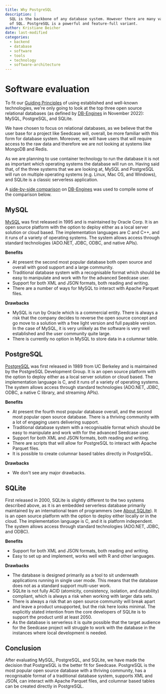 ```yaml
---
title: Why PostgreSQL
description: |
  SQL is the backbone of any database system. However there are many variants
  of SQL. PostgreSQL is a powerful and feature-full variant.
author: Kristiane Beicher
date: last-modified
categories:
  - backend
  - database
  - software
  - tools
  - technology
  - software-architecture
---
```


# Software evaluation

To fit our [Guiding
Principles](/design/software-architecture/introduction.qmd#guiding-principles) of using established and well-known
technologies, we're only going to look at the top three open source
relational databases (as defined by [DB-Engines](https://db-engines.com/en/ranking/relational+dbms) in November 2022): MySQL,
PostgreSQL, and SQLite.

We have chosen to focus on relational databases, as we believe that the
user base for a project like Seedcase will, overall, be more familiar
with this form for database system. Moreover, we will have users that will
require access to the raw data and therefore we are not looking at
systems like MongoDB and Redis.

As we are planning to use container technology to run the database it is
not as important which operating systems the database will run on.
Having said that, of the three systems that we are looking at, MySQL and
PostgreSQL will run on multiple operating systems (e.g. Linux, Mac OS,
and Windows), and SQLite is a classic serverless application.

A [side-by-side
comparison](https://db-engines.com/en/system/MySQL%3BPostgreSQL%3BSQLite)
on [DB-Engines](https://db-engines.com) was used to compile some of the
comparison below.

## MySQL

[MySQL](www.mysql.com) was first released in 1995 and is maintained by
Oracle Corp. It is an open source platform with the option to deploy
either as a local server solution or cloud based. The implementation
languages are C and C++, and it runs of a variety of operating systems.
The system allows access through standard technologies (ADO.NET, JDBC,
ODBC, and native APIs).

**Benefits**

-   At present the second most popular database both open source and
    overall with good support and a large community.
-   Traditional database system with a recognisable format which should be
    easy to manipulate and work with for the advanced Seedcase user.
-   Support for both XML and JSON formats, both reading and writing.
-   There are a number of ways for MySQL to interact with Apache Parquet
    files.

**Drawbacks**

-   MySQL is run by Oracle which is a commercial entity. There is always
    a risk that the company decides to reverse the open source concept
    and go move to a solution with a free light version and full payable
    version. In the case of MySQL, it is very unlikely as the software is very
    well established and the user community quite large.
-   There is currently no option in MySQL to store data in a columnar
    table.

## PostgreSQL

[PostgreSQL](www.postgresql.org) was first released in 1989 from UC
Berkeley and is maintained by the PostgreSQL Development Group. It is an
open source platform with the option to deploy either as a local server
solution or cloud based. The implementation language is C, and it runs of
a variety of operating systems. The system allows access through
standard technologies (ADO.NET, JDBC, ODBC, a native C library, and
streaming APIs).

**Benefits**

-   At present the fourth most popular database overall, and the second
    most popular open source database. There is a thriving community with a
    lot of engaging users delivering support.
-   Traditional database system with a recognisable format which should be
    easy to manipulate and work with for the advanced Seedcase user.
-   Support for both XML and JSON formats, both reading and writing.
-   There are scripts that will allow for PostgreSQL to interact with
    Apache Parquet files.
-   It is possible to create columnar based tables directly in
    PostgreSQL.

**Drawbacks**

-   We don't see any major drawbacks.

## SQLite

First released in 2000,  SQLite is slightly different to the two systems
described above, as it is an embedded serverless database primarily
maintained by an international team of programmers (see [About
SQLite](https://www.sqlite.org/about.html)). It is an open source
platform with the option to deploy either locally or in the cloud.
The implementation language is C, and it is platform independent. The
system allows access through standard technologies (ADO.NET, JDBC, and
ODBC).

**Benefits**

-   Support for both XML and JSON formats, both reading and writing.
-   Easy to set up and implement, works well with R and other languages.

**Drawbacks**

-   The database is designed primarily as a tool to sit underneath
    applications running in single user mode. This means that the
    database does not as a standard support multi-user work.
-   SQLite is not fully ACID (atomicity, consistency, isolation, and
    durability) compliant, which is always a risk when working with
    larger data sets.
-   There is always a risk that an open source community will break
    apart and leave a product unsupported, but the risk here looks
    minimal. The explicitly stated intention from the core developers of
    SQLite is to support the product until at least 2050.
-   As the database is serverless it is quite possible that the target
    audience for the Seedcase project will struggle to work with the
    database in the instances where local development is needed.

## Conclusion
After evaluating MySQL, PostgreSQL, and SQLite, we have made
the decision that PostgreSQL is the better fit for Seedcase. PostgreSQL is the most popular open source database with a thriving community, has a recognisable format of a traditional database system, supports XML and JSON, can interact with Apache Parquet files, and columnar based tables can be created directly in PostgreSQL.
